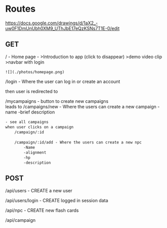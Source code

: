 # Routes
https://docs.google.com/drawings/d/1aX2_-uw0F1DmUnUbh0XM9_UThJbE17eQzKSNs7T1E-0/edit
## GET

/ - Home page - 
    >Introduction to app (click to disappear)
    >demo video clip 
    >navbar with login

    ![](./photos/homepage.png)

/login 
    - Where the user can log in or create an account

then user is redirected to 

/mycampaigns
    - button to create new campaigns    
    leads to 
        /campaigns/new - Where the users can create a new campaign 
            -name
            -brief description

    - see all campaigns
    when user clicks on a campaign
        /campaign/:id

        /campaign/:id/add - Where the users can create a new npc
            -Name
            -alignment 
            -hp 
            -description



## POST

/api/users - CREATE a new user

/api/users/login - CREATE logged in session data

/api/npc - CREATE new flash cards

/api/campaign